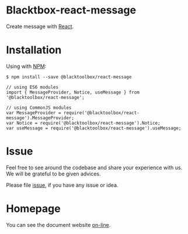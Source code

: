 # Blacktbox-react-message

Create message with [React](https://facebook.github.io/react).

# Installation

Using with [NPM](https://www.npmjs.com/):

    $ npm install --save @blacktoolbox/react-message

    // using ES6 modules
    import { MessageProvider, Notice, useMessage } from '@blacktoolbox/react-message';

    // using CommonJS modules
    var MessageProvider = require('@blacktoolbox/react-message').MessageProvider;
    var Notice = require('@blacktoolbox/react-message').Notice;
    var useMessage = require('@blacktoolbox/react-message').useMessage;

# Issue

Feel free to see around the codebase and share your experience with us. We will be grateful to be given advices. 

Please file [issue](https://github.com/BlackToolBoxLaboratory/react-message/issues), if you have any issue or idea.

# Homepage

You can see the document website [on-line](https://blacktoolboxlaboratory.github.io/react/v2/#/packages/message/basic).
